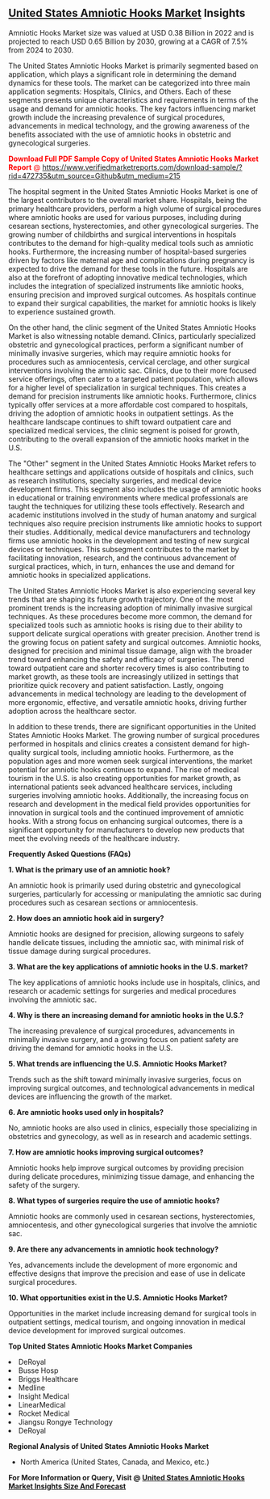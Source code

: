 <h2><a href="https://www.verifiedmarketreports.com/download-sample/?rid=472735&amp;utm_source=Github&amp;utm_medium=215" target="_blank">United States Amniotic Hooks Market</a> Insights</h2><p>Amniotic Hooks Market size was valued at USD 0.38 Billion in 2022 and is projected to reach USD 0.65 Billion by 2030, growing at a CAGR of 7.5% from 2024 to 2030.</p><p><p>The United States Amniotic Hooks Market is primarily segmented based on application, which plays a significant role in determining the demand dynamics for these tools. The market can be categorized into three main application segments: Hospitals, Clinics, and Others. Each of these segments presents unique characteristics and requirements in terms of the usage and demand for amniotic hooks. The key factors influencing market growth include the increasing prevalence of surgical procedures, advancements in medical technology, and the growing awareness of the benefits associated with the use of amniotic hooks in obstetric and gynecological surgeries.</p> <p><p><span class=""><span style="color: #ff0000;"><strong>Download Full PDF Sample Copy of United States Amniotic Hooks Market Report</strong> @ </span><a href="https://www.verifiedmarketreports.com/download-sample/?rid=472735&amp;utm_source=Github&amp;utm_medium=215" target="_blank">https://www.verifiedmarketreports.com/download-sample/?rid=472735&amp;utm_source=Github&amp;utm_medium=215</a></span></p></p> <p>The hospital segment in the United States Amniotic Hooks Market is one of the largest contributors to the overall market share. Hospitals, being the primary healthcare providers, perform a high volume of surgical procedures where amniotic hooks are used for various purposes, including during cesarean sections, hysterectomies, and other gynecological surgeries. The growing number of childbirths and surgical interventions in hospitals contributes to the demand for high-quality medical tools such as amniotic hooks. Furthermore, the increasing number of hospital-based surgeries driven by factors like maternal age and complications during pregnancy is expected to drive the demand for these tools in the future. Hospitals are also at the forefront of adopting innovative medical technologies, which includes the integration of specialized instruments like amniotic hooks, ensuring precision and improved surgical outcomes. As hospitals continue to expand their surgical capabilities, the market for amniotic hooks is likely to experience sustained growth.</p> <p>On the other hand, the clinic segment of the United States Amniotic Hooks Market is also witnessing notable demand. Clinics, particularly specialized obstetric and gynecological practices, perform a significant number of minimally invasive surgeries, which may require amniotic hooks for procedures such as amniocentesis, cervical cerclage, and other surgical interventions involving the amniotic sac. Clinics, due to their more focused service offerings, often cater to a targeted patient population, which allows for a higher level of specialization in surgical techniques. This creates a demand for precision instruments like amniotic hooks. Furthermore, clinics typically offer services at a more affordable cost compared to hospitals, driving the adoption of amniotic hooks in outpatient settings. As the healthcare landscape continues to shift toward outpatient care and specialized medical services, the clinic segment is poised for growth, contributing to the overall expansion of the amniotic hooks market in the U.S.</p> <p>The "Other" segment in the United States Amniotic Hooks Market refers to healthcare settings and applications outside of hospitals and clinics, such as research institutions, specialty surgeries, and medical device development firms. This segment also includes the usage of amniotic hooks in educational or training environments where medical professionals are taught the techniques for utilizing these tools effectively. Research and academic institutions involved in the study of human anatomy and surgical techniques also require precision instruments like amniotic hooks to support their studies. Additionally, medical device manufacturers and technology firms use amniotic hooks in the development and testing of new surgical devices or techniques. This subsegment contributes to the market by facilitating innovation, research, and the continuous advancement of surgical practices, which, in turn, enhances the use and demand for amniotic hooks in specialized applications.</p> <p>The United States Amniotic Hooks Market is also experiencing several key trends that are shaping its future growth trajectory. One of the most prominent trends is the increasing adoption of minimally invasive surgical techniques. As these procedures become more common, the demand for specialized tools such as amniotic hooks is rising due to their ability to support delicate surgical operations with greater precision. Another trend is the growing focus on patient safety and surgical outcomes. Amniotic hooks, designed for precision and minimal tissue damage, align with the broader trend toward enhancing the safety and efficacy of surgeries. The trend toward outpatient care and shorter recovery times is also contributing to market growth, as these tools are increasingly utilized in settings that prioritize quick recovery and patient satisfaction. Lastly, ongoing advancements in medical technology are leading to the development of more ergonomic, effective, and versatile amniotic hooks, driving further adoption across the healthcare sector.</p> <p>In addition to these trends, there are significant opportunities in the United States Amniotic Hooks Market. The growing number of surgical procedures performed in hospitals and clinics creates a consistent demand for high-quality surgical tools, including amniotic hooks. Furthermore, as the population ages and more women seek surgical interventions, the market potential for amniotic hooks continues to expand. The rise of medical tourism in the U.S. is also creating opportunities for market growth, as international patients seek advanced healthcare services, including surgeries involving amniotic hooks. Additionally, the increasing focus on research and development in the medical field provides opportunities for innovation in surgical tools and the continued improvement of amniotic hooks. With a strong focus on enhancing surgical outcomes, there is a significant opportunity for manufacturers to develop new products that meet the evolving needs of the healthcare industry.</p> <p><b>Frequently Asked Questions (FAQs)</b></p> <p><b>1. What is the primary use of an amniotic hook?</b></p> <p>An amniotic hook is primarily used during obstetric and gynecological surgeries, particularly for accessing or manipulating the amniotic sac during procedures such as cesarean sections or amniocentesis.</p> <p><b>2. How does an amniotic hook aid in surgery?</b></p> <p>Amniotic hooks are designed for precision, allowing surgeons to safely handle delicate tissues, including the amniotic sac, with minimal risk of tissue damage during surgical procedures.</p> <p><b>3. What are the key applications of amniotic hooks in the U.S. market?</b></p> <p>The key applications of amniotic hooks include use in hospitals, clinics, and research or academic settings for surgeries and medical procedures involving the amniotic sac.</p> <p><b>4. Why is there an increasing demand for amniotic hooks in the U.S.?</b></p> <p>The increasing prevalence of surgical procedures, advancements in minimally invasive surgery, and a growing focus on patient safety are driving the demand for amniotic hooks in the U.S.</p> <p><b>5. What trends are influencing the U.S. Amniotic Hooks Market?</b></p> <p>Trends such as the shift toward minimally invasive surgeries, focus on improving surgical outcomes, and technological advancements in medical devices are influencing the growth of the market.</p> <p><b>6. Are amniotic hooks used only in hospitals?</b></p> <p>No, amniotic hooks are also used in clinics, especially those specializing in obstetrics and gynecology, as well as in research and academic settings.</p> <p><b>7. How are amniotic hooks improving surgical outcomes?</b></p> <p>Amniotic hooks help improve surgical outcomes by providing precision during delicate procedures, minimizing tissue damage, and enhancing the safety of the surgery.</p> <p><b>8. What types of surgeries require the use of amniotic hooks?</b></p> <p>Amniotic hooks are commonly used in cesarean sections, hysterectomies, amniocentesis, and other gynecological surgeries that involve the amniotic sac.</p> <p><b>9. Are there any advancements in amniotic hook technology?</b></p> <p>Yes, advancements include the development of more ergonomic and effective designs that improve the precision and ease of use in delicate surgical procedures.</p> <p><b>10. What opportunities exist in the U.S. Amniotic Hooks Market?</b></p> <p>Opportunities in the market include increasing demand for surgical tools in outpatient settings, medical tourism, and ongoing innovation in medical device development for improved surgical outcomes.</p></p><p><strong>Top United States Amniotic Hooks Market Companies</strong></p><div data-test-id=""><p><li>DeRoyal</li><li> Busse Hosp</li><li> Briggs Healthcare</li><li> Medline</li><li> Insight Medical</li><li> LinearMedical</li><li> Rocket Medical</li><li> Jiangsu Rongye Technology</li><li> DeRoyal</li></p><div><strong>Regional Analysis of&nbsp;United States Amniotic Hooks Market</strong></div><ul><li dir="ltr"><p dir="ltr">North America&nbsp;(United States, Canada, and Mexico, etc.)</p></li></ul><p><strong>For More Information or Query, Visit @&nbsp;</strong><strong><a href="https://www.verifiedmarketreports.com/product/amniotic-hooks-market-size-and-forecast/?utm_source=Github&amp;utm_medium=215" target="_blank">United States Amniotic Hooks Market Insights Size And Forecast</a></strong></p></div>
